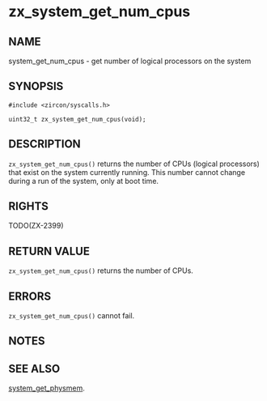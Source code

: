 # zx_system_get_num_cpus

## NAME

<!-- Updated by update-docs-from-abigen, do not edit. -->

system_get_num_cpus - get number of logical processors on the system

## SYNOPSIS

<!-- Updated by update-docs-from-abigen, do not edit. -->

```
#include <zircon/syscalls.h>

uint32_t zx_system_get_num_cpus(void);
```

## DESCRIPTION

`zx_system_get_num_cpus()` returns the number of CPUs (logical processors)
that exist on the system currently running.  This number cannot change
during a run of the system, only at boot time.

## RIGHTS

<!-- Updated by update-docs-from-abigen, do not edit. -->

TODO(ZX-2399)

## RETURN VALUE

`zx_system_get_num_cpus()` returns the number of CPUs.

## ERRORS

`zx_system_get_num_cpus()` cannot fail.

## NOTES

## SEE ALSO
[system_get_physmem](system_get_physmem.md).
